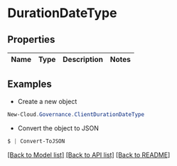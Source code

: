 # DurationDateType
## Properties

Name | Type | Description | Notes
------------ | ------------- | ------------- | -------------

## Examples

- Create a new object
```powershell
New-Cloud.Governance.ClientDurationDateType 
```

- Convert the object to JSON
```powershell
$ | Convert-ToJSON
```


[[Back to Model list]](../README.md#documentation-for-models) [[Back to API list]](../README.md#documentation-for-api-endpoints) [[Back to README]](../README.md)

